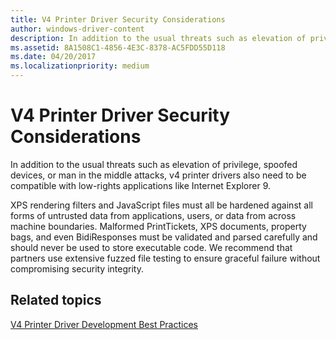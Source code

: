 ```yaml
---
title: V4 Printer Driver Security Considerations
author: windows-driver-content
description: In addition to the usual threats such as elevation of privilege, spoofed devices, or man in the middle attacks, v4 printer drivers also need to be compatible with low-rights applications like Internet Explorer 9.
ms.assetid: 8A1508C1-4856-4E3C-8378-AC5FDD55D118
ms.date: 04/20/2017
ms.localizationpriority: medium
---
```


# V4 Printer Driver Security Considerations


In addition to the usual threats such as elevation of privilege, spoofed devices, or man in the middle attacks, v4 printer drivers also need to be compatible with low-rights applications like Internet Explorer 9.

XPS rendering filters and JavaScript files must all be hardened against all forms of untrusted data from applications, users, or data from across machine boundaries. Malformed PrintTickets, XPS documents, property bags, and even BidiResponses must be validated and parsed carefully and should never be used to store executable code. We recommend that partners use extensive fuzzed file testing to ensure graceful failure without compromising security integrity.

## Related topics
[V4 Printer Driver Development Best Practices](v4-printer-driver-development-best-practices.md)  



